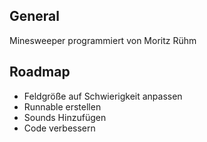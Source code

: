 ## General

Minesweeper programmiert von Moritz Rühm
## Roadmap

- Feldgröße auf Schwierigkeit anpassen
- Runnable erstellen
- Sounds Hinzufügen
- Code verbessern